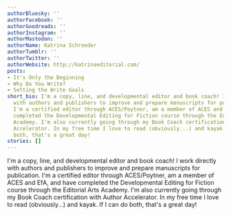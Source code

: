 ```yaml
---
authorBluesky: ''
authorFacebook: ''
authorGoodreads: ''
authorInstagram: ''
authorMastodon: ''
authorName: Katrina Schroeder
authorTumblr: ''
authorTwitter: ''
authorWebsite: http://katrinaeditorial.com/
posts:
- It's Only the Beginning
- Why Do You Write?
- Setting the Write Goals
short_bio: I'm a copy, line, and developmental editor and book coach! I work directly
  with authors and publishers to improve and prepare manuscripts for publication.
  I'm a certified editor through ACES/Poytner, am a member of ACES and EfA, and have
  completed the Developmental Editing for Fiction course through the Editorial Arts
  Academy. I'm also currently going through my Book Coach certification with Author
  Accelerator. In my free time I love to read (obviously...) and kayak. If I can do
  both, that's a great day!
stories: []
---
```


I'm a copy, line, and developmental editor and book coach! I work directly with authors and publishers to improve and prepare manuscripts for publication. I'm a certified editor through ACES/Poytner, am a member of ACES and EfA, and have completed the Developmental Editing for Fiction course through the Editorial Arts Academy. I'm also currently going through my Book Coach certification with Author Accelerator. In my free time I love to read (obviously...) and kayak. If I can do both, that's a great day!